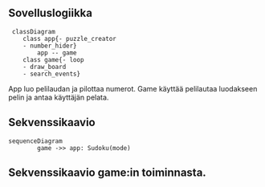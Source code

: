 ## Sovelluslogiikka
```mermaid
 classDiagram
    class app{- puzzle_creator
    - number_hider}
        app -- game
    class game{- loop
    - draw_board
    - search_events}
```
App luo pelilaudan ja pilottaa numerot. Game käyttää pelilautaa luodakseen pelin ja antaa käyttäjän pelata.

## Sekvenssikaavio
```mermaid
sequenceDiagram
        game ->> app: Sudoku(mode)
```
## Sekvenssikaavio game:in toiminnasta.
```merrmaid
    
